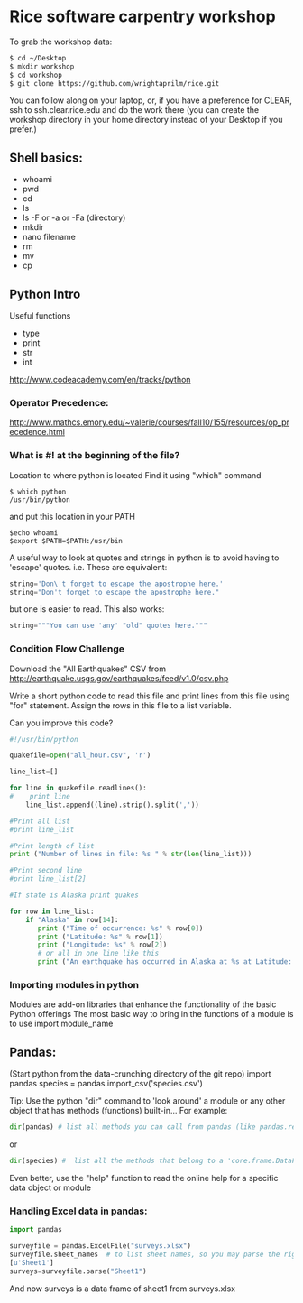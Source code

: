 # Rice software carpentry workshop
To grab the workshop data:
```bash
$ cd ~/Desktop
$ mkdir workshop
$ cd workshop
$ git clone https://github.com/wrightaprilm/rice.git
```

You can follow along on your laptop, or, if you have a preference for CLEAR, ssh to ssh.clear.rice.edu and do the work there (you can create the workshop directory in your home directory instead of your Desktop if you prefer.)

## Shell basics:
* whoami
* pwd
* cd
* ls
* ls -F    or  -a    or -Fa   (directory)
* mkdir
* nano filename
* rm
* mv
* cp

## Python Intro
Useful functions
* type
* print
* str
* int

http://www.codeacademy.com/en/tracks/python

### Operator Precedence:
http://www.mathcs.emory.edu/~valerie/courses/fall10/155/resources/op_precedence.html


### What is #! at the beginning of the file?
Location to where python is located
Find it using "which" command
```
$ which python
/usr/bin/python
```
and put this location in your PATH
```
$echo whoami
$export $PATH=$PATH:/usr/bin
```

A useful way to look at quotes and strings in python is to avoid having to 'escape' quotes.
i.e. These are equivalent:
```python
string='Don\'t forget to escape the apostrophe here.'
string="Don't forget to escape the apostrophe here."
```
but one is easier to read.
This also works:
```python
string="""You can use 'any' "old" quotes here."""
```

### Condition Flow Challenge

Download the "All Earthquakes"  CSV from http://earthquake.usgs.gov/earthquakes/feed/v1.0/csv.php

Write a short python code to read this file and print lines from this file using "for" statement. Assign the rows in this file to a list variable. 

Can you improve this code?

```python
#!/usr/bin/python

quakefile=open("all_hour.csv", 'r')

line_list=[]

for line in quakefile.readlines():
#    print line
    line_list.append((line).strip().split(','))

#Print all list
#print line_list

#Print length of list
print ("Number of lines in file: %s " % str(len(line_list)))

#Print second line
#print line_list[2]

#If state is Alaska print quakes

for row in line_list:
    if "Alaska" in row[14]:
       print ("Time of occurrence: %s" % row[0])
       print ("Latitude: %s" % row[1])
       print ("Longitude: %s" % row[2])
       # or all in one line like this
       print ("An earthquake has occurred in Alaska at %s at Latitude: %s and Longitude: %s" % (row[0],row[1],row[2]))  
```
    

### Importing modules in python
Modules are add-on libraries that enhance the functionality of the basic Python offerings
The most basic way to bring in the functions of a module is to use import module_name


## Pandas:
(Start python from the data-crunching directory of the git repo)
import pandas
species = pandas.import_csv('species.csv')

Tip: Use the python "dir" command to 'look around' a module or any other object that has methods (functions) built-in... 
For example:
```python
dir(pandas) # list all methods you can call from pandas (like pandas.read_csv)
```
or
```python
dir(species) #  list all the methods that belong to a 'core.frame.DataFrame' object from pandas
```
Even better, use the "help" function to read the online help for a specific data object or module

### Handling Excel data in pandas:
```python
import pandas

surveyfile = pandas.ExcelFile("surveys.xlsx")
surveyfile.sheet_names  # to list sheet names, so you may parse the right sheet
[u'Sheet1']
surveys=surveyfile.parse("Sheet1")
```
And now surveys is a data frame of sheet1 from surveys.xlsx


